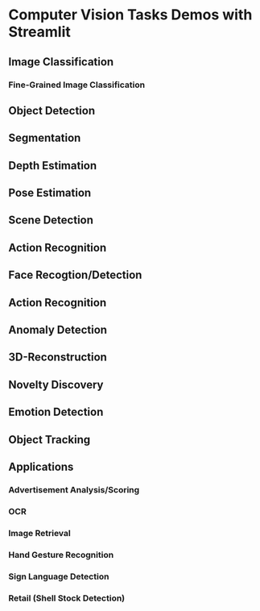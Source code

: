 # Computer Vision Tasks Demos with Streamlit

## Image Classification

### Fine-Grained Image Classification

## Object Detection

## Segmentation

## Depth Estimation

## Pose Estimation

## Scene Detection

## Action Recognition

## Face Recogtion/Detection

## Action Recognition

## Anomaly Detection

## 3D-Reconstruction 

## Novelty Discovery

## Emotion Detection

## Object Tracking

## Applications

### Advertisement Analysis/Scoring

### OCR

### Image Retrieval

### Hand Gesture Recognition

### Sign Language Detection

### Retail (Shell Stock Detection)

